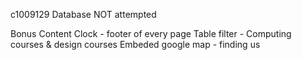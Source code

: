 c1009129
Database NOT attempted

Bonus Content
Clock - footer of every page
Table filter - Computing courses & design courses
Embeded google map - finding us